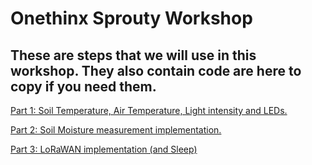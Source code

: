 # Onethinx Sprouty Workshop

## These are steps that we will use in this workshop. They also contain code are here to copy if you need them.

[Part 1: Soil Temperature, Air Temperature, Light intensity and LEDs.](Part_1_Temperatures_and_Light/)

[Part 2: Soil Moisture measurement implementation.](Part_2_Soil_Moisture/)

[Part 3: LoRaWAN implementation (and Sleep)](Part_3_LoRaWAN/)
